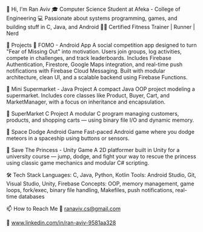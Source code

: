 👋 Hi, I'm Ran Aviv
🎓 Computer Science Student at Afeka - College of Engineering
💻 Passionate about systems programming, games, and building stuff in C, Java, and Android
🏋️‍♂️ Certified Fitness Trainer | Runner | Nerd

💼 Projects
📱 FOMO - Android App
A social competition app designed to turn "Fear of Missing Out" into motivation.
Users join groups, log activities, compete in challenges, and track leaderboards.
Includes Firebase Authentication, Firestore, Google Maps integration, and real-time push notifications with Firebase Cloud Messaging.
Built with modular architecture, clean UI, and a scalable backend using Firebase Functions.

🧰 Mini Supermarket - Java Project
A compact Java OOP project modeling a supermarket. Includes core classes like Product, Buyer, Cart, and MarketManager, with a focus on inheritance and encapsulation.

🛒 SuperMarket C Project
A modular C program managing customers, products, and shopping carts — using binary file I/O and dynamic memory.

🚀 Space Dodge Android Game
Fast-paced Android game where you dodge meteors in a spaceship using buttons or sensors.

👑 Save The Princess - Unity Game
A 2D platformer built in Unity for a university course — jump, dodge, and fight your way to rescue the princess using classic game mechanics and modular C# scripting.

🛠 Tech Stack
Languages: C, Java, Python, Kotlin
Tools: Android Studio, Git, Visual Studio, Unity, Firebase
Concepts: OOP, memory management, game loops, fork/exec, binary file handling, Makefiles, push notifications, real-time databases

📫 How to Reach Me
📧 ranaviv.cs@gmail.com

💼 www.linkedin.com/in/ran-aviv-9581aa328

